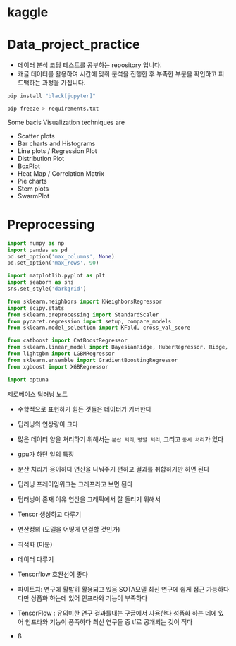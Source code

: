 # kaggle

# Data_project_practice

- 데이터 분석 코딩 테스트를 공부하는 repository 입니다.
- 캐글 데이터를 활용하여 시간에 맞춰 분석을 진행한 후 부족한 부분을 확인하고 피드백하는 과정을 가집니다.

```bash
pip install "black[jupyter]"

pip freeze > requirements.txt
```

Some bacis Visualization techniques are

- Scatter plots
- Bar charts and Histograms
- Line plots / Regression Plot
- Distribution Plot
- BoxPlot
- Heat Map / Correlation Matrix
- Pie charts
- Stem plots
- SwarmPlot

# Preprocessing

```python
import numpy as np
import pandas as pd
pd.set_option('max_columns', None)
pd.set_option('max_rows', 90)

import matplotlib.pyplot as plt
import seaborn as sns
sns.set_style('darkgrid')

from sklearn.neighbors import KNeighborsRegressor
import scipy.stats
from sklearn.preprocessing import StandardScaler
from pycaret.regression import setup, compare_models
from sklearn.model_selection import KFold, cross_val_score

from catboost import CatBoostRegressor
from sklearn.linear_model import BayesianRidge, HuberRegressor, Ridge, OrthogonalMatchingPursuit
from lightgbm import LGBMRegressor
from sklearn.ensemble import GradientBoostingRegressor
from xgboost import XGBRegressor

import optuna
```

제로베이스 딥러닝 노트

- 수학적으로 표현하기 힘든 것들은 데이터가 커버한다
- 딥러닝의 연상량이 크다
- 많은 데이터 양을 처리하기 위해서는 `분산 처리`, `병렬 처리`, 그리고 `동시 처리`가 있다
- gpu가 하던 일의 특징
- 분산 처리가 용이하다 연산을 나눠주기 편하고 결과를 취합하기만 하면 된다
- 딥러닝 프레이임워크는 그래프라고 보면 된다
- 딥러닝이 존재 이유 연산을 그래픽에서 잘 돌리기 위해서

- Tensor 생성하고 다루기
- 연산정의 (모델을 어떻게 연결할 것인가)
- 최적화 (미분)
- 데이터 다루기

- Tensorflow 호완선이 좋다
- 파이토치: 연구에 활발히 활용되고 있음 SOTA모델 최신 연구에 쉽게 접근 가능하다 다만 상품화 하는데 있어 인프라와 기능이 부족하다
- TensorFlow : 유의미한 연구 결과를내는 구글에서 사용한다 성품화 하는 데에 있어 인프라와 기능이 풍족하다 최신 연구들 중 tf로 공개되는 것이 적다
- ß
